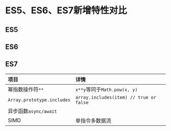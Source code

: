 # ES5、ES6、ES7新增特性对比

## ES5

## ES6

## ES7

| **项目** | **详情** |
| :--- | :--- |
| 幂指数操作符`**` | `x**y`等同于`Math.pow(x, y)` |
| `Array.prototype.includes` | `array.includes(item) // true or false` |
| 异步函数`async/await` |  |
| SIMD | 单指令多数据流 |
